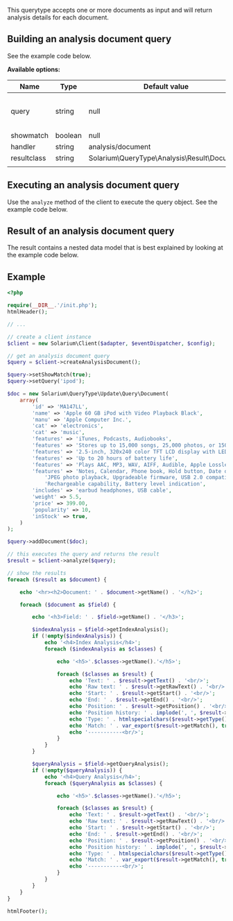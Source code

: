 This querytype accepts one or more documents as input and will return analysis details for each document.

Building an analysis document query
-----------------------------------

See the example code below.

**Available options:**

| Name        | Type    | Default value                                   | Description                          |
|-------------|---------|-------------------------------------------------|--------------------------------------|
| query       | string  | null                                            | Query to use for query-time analysis |
| showmatch   | boolean | null                                            |                                      |
| handler     | string  | analysis/document                               |                                      |
| resultclass | string  | Solarium\\QueryType\\Analysis\\Result\\Document |                                      |
||

Executing an analysis document query
------------------------------------

Use the `analyze` method of the client to execute the query object. See the example code below.

Result of an analysis document query
------------------------------------

The result contains a nested data model that is best explained by looking at the example code below.

Example
-------

```php
<?php

require(__DIR__.'/init.php');
htmlHeader();

// ...

// create a client instance
$client = new Solarium\Client($adapter, $eventDispatcher, $config);

// get an analysis document query
$query = $client->createAnalysisDocument();

$query->setShowMatch(true);
$query->setQuery('ipod');

$doc = new Solarium\QueryType\Update\Query\Document(
    array(
        'id' => 'MA147LL',
        'name' => 'Apple 60 GB iPod with Video Playback Black',
        'manu' => 'Apple Computer Inc.',
        'cat' => 'electronics',
        'cat' => 'music',
        'features' => 'iTunes, Podcasts, Audiobooks',
        'features' => 'Stores up to 15,000 songs, 25,000 photos, or 150 hours of video',
        'features' => '2.5-inch, 320x240 color TFT LCD display with LED backlight',
        'features' => 'Up to 20 hours of battery life',
        'features' => 'Plays AAC, MP3, WAV, AIFF, Audible, Apple Lossless, H.264 video',
        'features' => 'Notes, Calendar, Phone book, Hold button, Date display, Photo wallet, Built-in games, '.
            'JPEG photo playback, Upgradeable firmware, USB 2.0 compatibility, Playback speed control, '.
            'Rechargeable capability, Battery level indication',
        'includes' => 'earbud headphones, USB cable',
        'weight' => 5.5,
        'price' => 399.00,
        'popularity' => 10,
        'inStock' => true,
    )
);

$query->addDocument($doc);

// this executes the query and returns the result
$result = $client->analyze($query);

// show the results
foreach ($result as $document) {

    echo '<hr><h2>Document: ' . $document->getName() . '</h2>';

    foreach ($document as $field) {

        echo '<h3>Field: ' . $field->getName() . '</h3>';

        $indexAnalysis = $field->getIndexAnalysis();
        if (!empty($indexAnalysis)) {
            echo '<h4>Index Analysis</h4>';
            foreach ($indexAnalysis as $classes) {

                echo '<h5>'.$classes->getName().'</h5>';

                foreach ($classes as $result) {
                    echo 'Text: ' . $result->getText() . '<br/>';
                    echo 'Raw text: ' . $result->getRawText() . '<br/>';
                    echo 'Start: ' . $result->getStart() . '<br/>';
                    echo 'End: ' . $result->getEnd() . '<br/>';
                    echo 'Position: ' . $result->getPosition() . '<br/>';
                    echo 'Position history: ' . implode(', ', $result->getPositionHistory()) . '<br/>';
                    echo 'Type: ' . htmlspecialchars($result->getType()) . '<br/>';
                    echo 'Match: ' . var_export($result->getMatch(), true) . '<br/>';
                    echo '-----------<br/>';
                }
            }
        }

        $queryAnalysis = $field->getQueryAnalysis();
        if (!empty($queryAnalysis)) {
            echo '<h4>Query Analysis</h4>';
            foreach ($queryAnalysis as $classes) {

                echo '<h5>'.$classes->getName().'</h5>';

                foreach ($classes as $result) {
                    echo 'Text: ' . $result->getText() . '<br/>';
                    echo 'Raw text: ' . $result->getRawText() . '<br/>';
                    echo 'Start: ' . $result->getStart() . '<br/>';
                    echo 'End: ' . $result->getEnd() . '<br/>';
                    echo 'Position: ' . $result->getPosition() . '<br/>';
                    echo 'Position history: ' . implode(', ', $result->getPositionHistory()) . '<br/>';
                    echo 'Type: ' . htmlspecialchars($result->getType()) . '<br/>';
                    echo 'Match: ' . var_export($result->getMatch(), true) . '<br/>';
                    echo '-----------<br/>';
                }
            }
        }
    }
}

htmlFooter();

```
